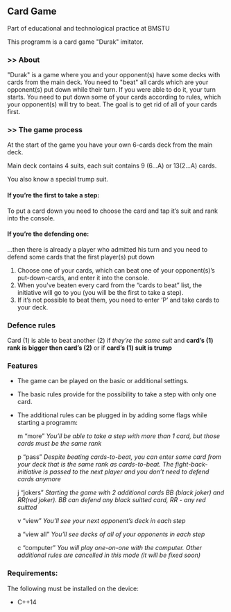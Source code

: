 ## Card Game

Part of educational and technological practice at BMSTU

This programm is a card game "Durak" imitator.

### >> About
"Durak" is a game where you and your opponent(s) have some decks with cards from the main deck. You need to "beat" all cards which are your opponent(s) put down while their turn. If you were able to do it, your turn starts. You need to put down some of your cards according to rules, which your opponent(s) will try to beat. The goal is to get rid of all of your cards first.

### >> The game process

At the start of the game you have your own 6-cards deck from the main deck.

Main deck contains 4 suits, each suit contains 9 (6...A) or 13(2...A) cards.

You also know a special trump suit.

#### If you’re the first to take a step:

To put a card down you need to choose the card and tap it’s suit and rank into the console. 

#### If you’re the defending one:

...then there is already a player who admitted his turn and you need to defend some cards that the first player(s) put down

1. Choose one of your cards, which can beat one of your opponent(s)’s put-down-cards, and enter it into the console. 
2. When you've beaten every card from the “cards to beat” list, the initiative will go to you (you will be the first to take a step).  
3. If it’s not possible to beat them, you need to enter ‘P’ and take cards to your deck.

### Defence rules

Card (1) is able to beat another (2) if *they’re the same suit* and **card’s (1) rank is bigger then card’s (2)** or if **card’s (1) suit is trump**

### Features

- The game can be played on the basic or additional settings.
- The basic rules provide for the possibility to take a step with only one card.
- The additional rules can be plugged in by adding some flags while starting a programm:

	 m	“more” 
*You’ll be able to take a step with more than 1 card, but those cards must be the same rank*

	 p	“pass”
*Despite beating cards-to-beat, you can enter some card from your deck that is the same rank as cards-to-beat. The fight-back-initiative is passed to the next player and you don’t need to defend cards anymore*

	 j	“jokers”
*Starting the game with 2 additional cards BB (black joker) and RR(red joker). BB can defend any black suitted card, RR - any red suitted*

	 v	“view”
*You’ll see your next opponent’s deck in each step*

	 a	“view all”
*You’ll see decks of all of your opponents in each step*

	 c	“computer”
*You will play one-on-one with the computer. Other additional rules are cancelled in this mode (it will be fixed soon)*

### Requirements:
The following must be installed on the device:

- C++14
